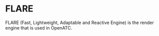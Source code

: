 # FLARE 
FLARE (Fast, Lightweight, Adaptable and Reactive Engine) is the render engine that is used in OpenATC.
